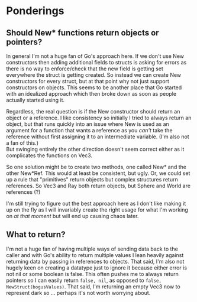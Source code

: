 Ponderings
==========

Should New* functions return objects or pointers?
-------------------------------------------------

In general I'm not a huge fan of Go's approach here.  If we don't use New constructors
then adding additional fields to structs is asking for errors as there is no way to
enforce/check that the new field is getting set everywhere the struct is getting created.
So instead we can create New constructors for every struct, but at that point why not
just support constructors on objects.  This seems to be another place that Go started with
an idealized approach which then broke down as soon as people actually started using it.

Regardless, the real question is if the New constructor should return an object or
a reference.  I like consistency so initially I tried to always return an object, 
but that runs quickly into an issue where New is used as an argument for a 
function that wants a reference as you _can't_ take the reference without first
assigning it to an intermediate variable.  (I'm also not a fan of this.)  
But swinging entirely the other direction doesn't seem correct either as it 
complicates the functions on Vec3.  

So one solution might be to create two methods, one called New* and the other
New*Ref.  This would at least be consistent, but ugly.  Or, we could set up
a rule that "primitives" return objects but complex structures return references.
So Vec3 and Ray both return objects, but Sphere and World are references (?)

I'm still trying to figure out the best approach here as I don't like making it up
on the fly as I will invariably create the right usage for what I'm working on 
_at that moment_ but will end up causing chaos later.


What to return?
---------------

I'm not a huge fan of having multiple ways of sending data back to the caller and 
with Go's ability to return multiple values I lean heavily against returning data
by passing in references to objects.  That said, I'm also not hugely keen on creating
a datatype just to ignore it because either error is not nil or some boolean is false.
This often pushes me to always return pointers so I can easily return 
`false, nil`, as opposed to `false, NewStruct(bogusValues)`.  That said, I'm 
returning an empty Vec3 now to represent dark so ... perhaps it's not worth 
worrying about.